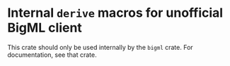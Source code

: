 # Internal `derive` macros for unofficial BigML client

This crate should only be used internally by the `bigml` crate. For documentation, see that crate.
